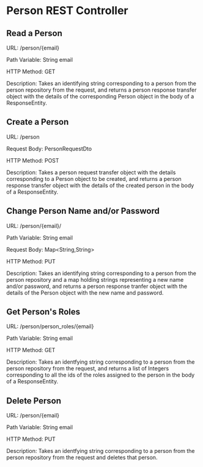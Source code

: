# Person REST Controller
## Read a Person

URL: /person/{email}

Path Variable: String email

HTTP Method: GET

Description: Takes an identifying string corresponding to a person from the person repository from the request, and returns a person response transfer object with the details of the corresponding Person object in the body of a ResponseEntity.

## Create a Person

URL: /person

Request Body: PersonRequestDto

HTTP Method: POST

Description: Takes a person request transfer object with the details corresponding to a Person object to be created, and returns a person response transfer object with the details of the created person in the body of a ResponseEntity.

## Change Person Name and/or Password

URL: /person/{email}/

Path Variable: String email

Request Body: Map<String,String>

HTTP Method: PUT

Description: Takes an identifying string corresponding to a person from the person repository and a map holding strings representing a new name and/or password, and returns a person response tranfer object with the details of the Person object with the new name and password.

## Get Person's Roles

URL: /person/person_roles/{email}

Path Variable: String email

HTTP Method: GET

Description: Takes an identfying string corresponding to a person from the person repository from the request, and returns a list of Integers corresponding to all the ids of the roles assigned to the person in the body of a ResponseEntity.

## Delete Person

URL: /person/{email}

Path Variable: String email

HTTP Method: PUT

Description:  Takes an identfying string corresponding to a person from the person repository from the request and deletes that person.